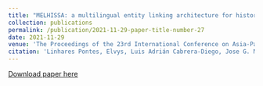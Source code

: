 ```yaml
---
title: "MELHISSA: a multilingual entity linking architecture for historical press articles"
collection: publications
permalink: /publication/2021-11-29-paper-title-number-27
date: 2021-11-29
venue: 'The Proceedings of the 23rd International Conference on Asia-Pacific Digital Libraries (ICADL)'
citation: 'Linhares Pontes, Elvys, Luis Adrián Cabrera-Diego, Jose G. Moreno, <b>Emanuela Boros</b>, Ahmed Hamdi, Antoine Doucet, Nicolas Sidere, and Mickaël Coustaty. <i>MELHISSA: a multilingual entity linking architecture for historical press articles</i>. International Journal on Digital Libraries (2021): 1-28.'
---
```


[Download paper here](https://link.springer.com/article/10.1007/s00799-021-00319-6)



